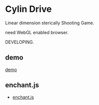 Cylin Drive
==========
<!--
<img src="https://dl.dropboxusercontent.com/u/56132927/scriptogram/canvastexture.png">
-->

Linear dimension sterically Shooting Game.

need WebGL enabled browser.

DEVELOPING.


demo
--------
[demo](http://9leap.net/games/4297)

enchant.js
--------
- [enchant.js](http://github.com/wise9/enchant.js/)


